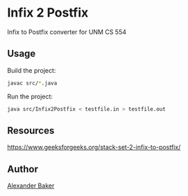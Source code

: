 # Infix 2 Postfix

Infix to Postfix converter for UNM CS 554


## Usage

Build the project:

```bash
javac src/*.java
```

Run the project:

```bash
java src/Infix2Postfix < testfile.in > testfile.out
```


## Resources

https://www.geeksforgeeks.org/stack-set-2-infix-to-postfix/


## Author

[Alexander Baker](maileto:alexebaker@unm.edu)
